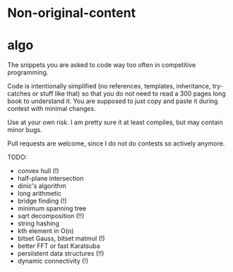 # Non-original-content
# algo
The snippets you are asked to code way too often in competitive programming.

Code is intentionally simplified (no references, templates, inheritance, try-catches or stuff like that) so that you do not need to read a 300 pages long book to understand it. You are supposed to just copy and paste it during contest with minimal changes.

Use at your own risk. I am pretty sure it at least compiles, but may contain minor bugs.

Pull requests are welcome, since I do not do contests so actively anymore.

TODO:
* convex hull (!)
* half-plane intersection
* dinic's algorithm
* long arithmetic
* bridge finding (!)
* minimum spanning tree
* sqrt decomposition (!!)
* string hashing
* kth element in O(n)
* bitset Gauss, bitset matmul (!)
* better FFT or fast Karatsuba
* persiistent data structures (!!)
* dynamic connectivity (!)
